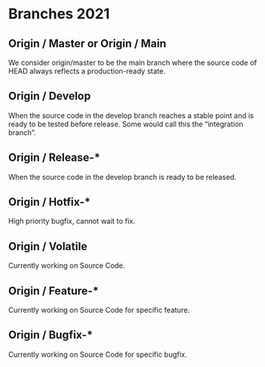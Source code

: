 # Branches  2021

## Origin / Master or Origin / Main
We consider origin/master to be the main branch where the source code of HEAD always reflects a production-ready state.

## Origin /  Develop  
When the source code in the develop branch reaches a stable point and is ready to be tested before release. Some would call this the “integration branch”.

## Origin / Release-*
When the source code in the develop branch is ready to be released.

## Origin / Hotfix-*
High priority bugfix, cannot wait to fix.

## Origin / Volatile
Currently working on Source Code.

## Origin / Feature-*
Currently working on Source Code for specific feature.

## Origin / Bugfix-*
Currently working on Source Code for specific bugfix.
